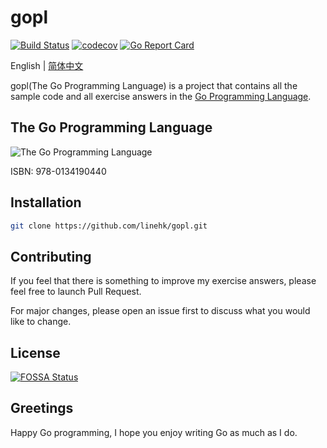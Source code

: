 # gopl

[![Build Status](https://travis-ci.org/linehk/gopl.svg?branch=master)](https://travis-ci.org/linehk/gopl)
[![codecov](https://codecov.io/gh/linehk/gopl/branch/master/graph/badge.svg)](https://codecov.io/gh/linehk/gopl)
[![Go Report Card](https://goreportcard.com/badge/github.com/linehk/gopl)](https://goreportcard.com/report/github.com/linehk/gopl)

English | [简体中文](./README.md "简体中文")

gopl(The Go Programming Language) is a project that contains all the sample code and all exercise answers in the [Go Programming Language](https://www.gopl.io "Go Programming Language").

## The Go Programming Language

![The Go Programming Language](https://i.loli.net/2019/03/30/5c9f2138bed41.png "The Go Programming Language")

ISBN: 978-0134190440

## Installation

```bash
git clone https://github.com/linehk/gopl.git
```

## Contributing

If you feel that there is something to improve my exercise answers, please feel free to launch Pull Request.

For major changes, please open an issue first to discuss what you would like to change.

## License

[![FOSSA Status](https://app.fossa.com/api/projects/git%2Bgithub.com%2Flinehk%2Fgopl.svg?type=large)](https://app.fossa.com/projects/git%2Bgithub.com%2Flinehk%2Fgopl?ref=badge_large)

## Greetings

Happy Go programming, I hope you enjoy writing Go as much as I do.